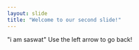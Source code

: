 ```yaml
---
layout: slide
title: "Welcome to our second slide!"
---
```

"i am saswat"
Use the left arrow to go back!
